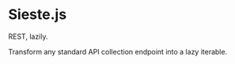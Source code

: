 Sieste.js
=========

REST, lazily.

Transform any standard API collection endpoint into a lazy iterable.
